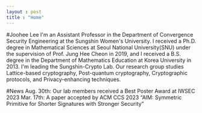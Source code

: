 ```yaml
---
layout : post
title : "Home"
---
```

#Joohee Lee
I'm an Assistant Professor in the Department of Convergence Security Engineering at the Sungshin Women's University. 
I received a Ph.D. degree in Mathematical Sciences at Seoul National University(SNU) under the supervision of Prof. Jung Hee Cheon in 2019, and I received a B.S. degree in the Department of Mathematics Education at Korea University in 2013.
I'm leading the Sungshin-Crypto Lab. Our research group studies Lattice-based cryptography, Post-quantum cryptography, Cryptographic protocols, and Privacy-enhancing techniques.

#News
Aug. 30th: Our lab members received a Best Poster Award at IWSEC 2023
Mar. 17th: A paper accepted by ACM CCS 2023 “AIM: Symmetric Primitive for Shorter Signatures with Stronger Security”
